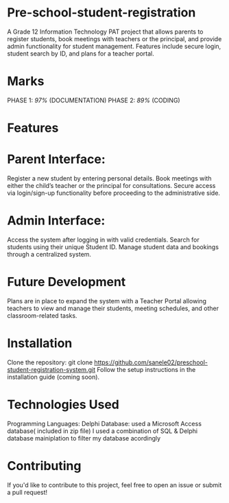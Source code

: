 # Pre-school-student-registration
A Grade 12 Information Technology PAT project that allows parents to register students, book meetings with teachers or the principal, and provide admin functionality for student management. Features include secure login, student search by ID, and plans for a teacher portal.

# Marks
 PHASE 1: *97%* (DOCUMENTATION)
 PHASE 2: *89%* (CODING)
# Features

# Parent Interface:
Register a new student by entering personal details.
Book meetings with either the child’s teacher or the principal for consultations.
Secure access via login/sign-up functionality before proceeding to the administrative side.
# Admin Interface:
Access the system after logging in with valid credentials.
Search for students using their unique Student ID.
Manage student data and bookings through a centralized system.

# Future Development
Plans are in place to expand the system with a Teacher Portal allowing teachers to view and manage their students, meeting schedules, and other classroom-related tasks.

# Installation
Clone the repository:
git clone https://github.com/sanele02/preschool-student-registration-system.git
Follow the setup instructions in the installation guide (coming soon).

# Technologies Used
Programming Languages: Delphi
Database: used a Microsoft Access database( included in zip file)
I used a combination of SQL & Delphi database mainiplation to filter my database acordingly 

# Contributing
If you'd like to contribute to this project, feel free to open an issue or submit a pull request!

